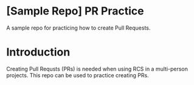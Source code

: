 # [Sample Repo] PR Practice
A sample repo for practicing how to create Pull Requests.
# Introduction
Creating Pull Requsts (PRs) is needed when using RCS in a multi-person projects. This repo can be used to practice creating PRs.